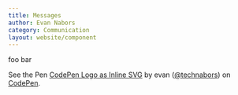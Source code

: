 ```yaml
---
title: Messages
author: Evan Nabors
category: Communication
layout: website/component
---
```



foo bar


<p data-height="300" data-theme-id="23833" data-slug-hash="KzYKyv" data-default-tab="html,result" data-user="technabors" data-embed-version="2" class="codepen">See the Pen <a href="http://codepen.io/technabors/pen/KzYKyv/">CodePen Logo as Inline SVG</a> by evan (<a href="http://codepen.io/technabors">@technabors</a>) on <a href="http://codepen.io">CodePen</a>.</p>
<script async src="//assets.codepen.io/assets/embed/ei.js"></script>
